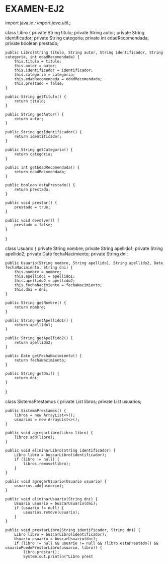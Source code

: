 # EXAMEN-EJ2

import java.io.*;
import java.util.*;

class Libro {
    private String titulo;
    private String autor;
    private String identificador;
    private String categoria;
    private int edadRecomendada;
    private boolean prestado;

    public Libro(String titulo, String autor, String identificador, String categoria, int edadRecomendada) {
        this.titulo = titulo;
        this.autor = autor;
        this.identificador = identificador;
        this.categoria = categoria;
        this.edadRecomendada = edadRecomendada;
        this.prestado = false;
    }

    public String getTitulo() {
        return titulo;
    }

    public String getAutor() {
        return autor;
    }

    public String getIdentificador() {
        return identificador;
    }

    public String getCategoria() {
        return categoria;
    }

    public int getEdadRecomendada() {
        return edadRecomendada;
    }

    public boolean estaPrestado() {
        return prestado;
    }

    public void prestar() {
        prestado = true;
    }

    public void devolver() {
        prestado = false;
    }
}

class Usuario {
    private String nombre;
    private String apellido1;
    private String apellido2;
    private Date fechaNacimiento;
    private String dni;

    public Usuario(String nombre, String apellido1, String apellido2, Date fechaNacimiento, String dni) {
        this.nombre = nombre;
        this.apellido1 = apellido1;
        this.apellido2 = apellido2;
        this.fechaNacimiento = fechaNacimiento;
        this.dni = dni;
    }

    public String getNombre() {
        return nombre;
    }

    public String getApellido1() {
        return apellido1;
    }

    public String getApellido2() {
        return apellido2;
    }

    public Date getFechaNacimiento() {
        return fechaNacimiento;
    }

    public String getDni() {
        return dni;
    }
}


class SistemaPrestamos {
    private List<Libro> libros;
    private List<Usuario> usuarios;

    public SistemaPrestamos() {
        libros = new ArrayList<>();
        usuarios = new ArrayList<>();
    }

    public void agregarLibro(Libro libro) {
        libros.add(libro);
    }

    public void eliminarLibro(String identificador) {
        Libro libro = buscarLibro(identificador);
        if (libro != null) {
            libros.remove(libro);
        }
    }

    public void agregarUsuario(Usuario usuario) {
        usuarios.add(usuario);
    }

    public void eliminarUsuario(String dni) {
        Usuario usuario = buscarUsuario(dni);
        if (usuario != null) {
            usuarios.remove(usuario);
        }
    }

    public void prestarLibro(String identificador, String dni) {
        Libro libro = buscarLibro(identificador);
        Usuario usuario = buscarUsuario(dni);
        if (libro != null && usuario != null && !libro.estaPrestado() && usuarioPuedePrestarLibro(usuario, libro)) {
            libro.prestar();
            System.out.println("Libro prest

